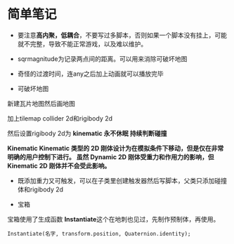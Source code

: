 # 简单笔记

+ 要注意**高内聚，低耦合**，不要写过多脚本，否则如果一个脚本没有挂上，可能就不完整，导致不能正常游戏，以及难以维护。

+ sqrmagnitude为记录两点间的距离。可以用来消除可破坏地图



+ 奇怪的过渡时间，连any之后加上动画就可以播放完毕



+ 可破坏地图

新建瓦片地图然后画地图

加上tilemap collider 2d和rigibody 2d

然后设置rigibody 2d为   **kinematic    永不休眠    持续判断碰撞**

**Kinematic Kinematic 类型的 2D 刚体设计为在模拟条件下移动，但是仅在非常明确的用户控制下进行。 虽然 Dynamic 2D 刚体受重力和作用力的影响，但 Kinematic 2D 刚体并不会受此影响。**



+ 既添加重力又可触发，可以在子类里创建触发器然后写脚本，父类只添加碰撞体和rigibody 2d

+ 宝箱

宝箱使用了生成函数 **Instantiate**这个在地刺也见过，先制作预制体，再使用。

`Instantiate(名字, transform.position, Quaternion.identity);`
